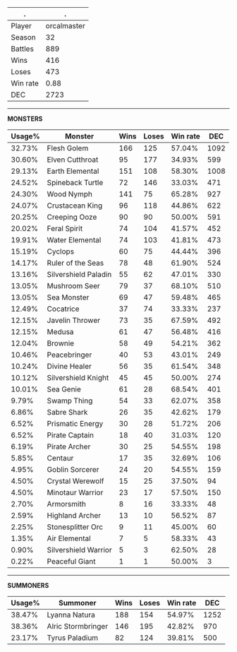 .|.
|-|-
Player|orcalmaster
Season|32
Battles|889
Wins|416
Loses|473
Win rate|0.88
DEC|2723

---
**MONSTERS**

Usage%|Monster|Wins|Loses|Win rate|DEC|
-|-|-|-|-|-|
32.73%|Flesh Golem|166|125|57.04%|1092|
30.60%|Elven Cutthroat|95|177|34.93%|599|
29.13%|Earth Elemental|151|108|58.30%|1008|
24.52%|Spineback Turtle|72|146|33.03%|471|
24.30%|Wood Nymph|141|75|65.28%|927|
24.07%|Crustacean King|96|118|44.86%|622|
20.25%|Creeping Ooze|90|90|50.00%|591|
20.02%|Feral Spirit|74|104|41.57%|452|
19.91%|Water Elemental|74|103|41.81%|473|
15.19%|Cyclops|60|75|44.44%|396|
14.17%|Ruler of the Seas|78|48|61.90%|524|
13.16%|Silvershield Paladin|55|62|47.01%|330|
13.05%|Mushroom Seer|79|37|68.10%|510|
13.05%|Sea Monster|69|47|59.48%|465|
12.49%|Cocatrice|37|74|33.33%|237|
12.15%|Javelin Thrower|73|35|67.59%|492|
12.15%|Medusa|61|47|56.48%|416|
12.04%|Brownie|58|49|54.21%|362|
10.46%|Peacebringer|40|53|43.01%|249|
10.24%|Divine Healer|56|35|61.54%|348|
10.12%|Silvershield Knight|45|45|50.00%|274|
10.01%|Sea Genie|61|28|68.54%|401|
9.79%|Swamp Thing|54|33|62.07%|358|
6.86%|Sabre Shark|26|35|42.62%|179|
6.52%|Prismatic Energy|30|28|51.72%|206|
6.52%|Pirate Captain|18|40|31.03%|120|
6.19%|Pirate Archer|30|25|54.55%|198|
5.85%|Centaur|17|35|32.69%|106|
4.95%|Goblin Sorcerer|24|20|54.55%|159|
4.50%|Crystal Werewolf|15|25|37.50%|94|
4.50%|Minotaur Warrior|23|17|57.50%|150|
2.70%|Armorsmith|8|16|33.33%|48|
2.59%|Highland Archer|13|10|56.52%|87|
2.25%|Stonesplitter Orc|9|11|45.00%|60|
1.35%|Air Elemental|7|5|58.33%|43|
0.90%|Silvershield Warrior|5|3|62.50%|28|
0.22%|Peaceful Giant|1|1|50.00%|3|

---
**SUMMONERS**

Usage%|Summoner|Wins|Loses|Win rate|DEC|
-|-|-|-|-|-|
38.47%|Lyanna Natura|188|154|54.97%|1252|
38.36%|Alric Stormbringer|146|195|42.82%|970|
23.17%|Tyrus Paladium|82|124|39.81%|500|
